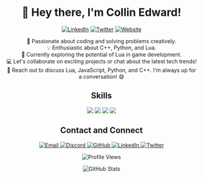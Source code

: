 <!-- Header -->
<h1 align="center">👋 Hey there, I'm Collin Edward!</h1>

<!-- Social and Website Links -->
<p align="center">
  <a href="https://www.linkedin.com/in/collinedward"><img src="https://img.shields.io/badge/-LinkedIn-blue?style=for-the-badge&logo=linkedin&logoColor=white" alt="LinkedIn"></a>
  <a href="https://twitter.com/CollinEdward"><img src="https://img.shields.io/badge/-Twitter-blue?style=for-the-badge&logo=twitter&logoColor=white" alt="Twitter"></a>
  <a href="https://collinedward.dev"><img src="https://img.shields.io/badge/-Website-black?style=for-the-badge&logo=dev.to&logoColor=white" alt="Website"></a>
</p>

<!-- Profile Summary -->
<p align="center">
  🚀 Passionate about coding and solving problems creatively. <br>
  💡 Enthusiastic about C++, Python, and Lua. <br>
  🌱 Currently exploring the potential of Lua in game development. <br>
  💻 Let's collaborate on exciting projects or chat about the latest tech trends! <br>
  💬 Reach out to discuss Lua, JavaScript, Python, and C++. I'm always up for a conversation! 😄
</p>

<!-- Skills -->
<h2 align="center">Skills</h2>
<p align="center">
  <img src="https://img.shields.io/badge/-Python-3776AB?style=for-the-badge&logo=python&logoColor=white">
  <img src="https://img.shields.io/badge/-C++-00599C?style=for-the-badge&logo=c%2B%2B&logoColor=white">
  <img src="https://img.shields.io/badge/-Lua-2C2D72?style=for-the-badge&logo=lua&logoColor=white">
  <img src="https://img.shields.io/badge/-JavaScript-F7DF1E?style=for-the-badge&logo=javascript&logoColor=white">
</p>

<!-- Contact and Connect -->
<h2 align="center">Contact and Connect</h2>
<p align="center">
  <a href="mailto:manorengaard@gmail.com">
    <img src="https://img.shields.io/badge/-Email-D14836?style=for-the-badge&logo=gmail&logoColor=white" alt="Email">
  </a>
  <a href="https://discord.gg/DeY3DsqWd8">
    <img src="https://img.shields.io/badge/-Discord-5865F2?style=for-the-badge&logo=discord&logoColor=white" alt="Discord">
  </a>
  <a href="https://www.github.com/CollinEdward">
    <img src="https://img.shields.io/badge/-GitHub-181717?style=for-the-badge&logo=github&logoColor=white" alt="GitHub">
  </a>
  <a href="https://www.linkedin.com/in/error">
    <img src="https://img.shields.io/badge/-LinkedIn-0A66C2?style=for-the-badge&logo=linkedin&logoColor=white" alt="LinkedIn">
  </a>
  <a href="https://twitter.com/cstanleye">
    <img src="https://img.shields.io/badge/-Twitter-1DA1F2?style=for-the-badge&logo=twitter&logoColor=white" alt="Twitter">
  </a>
</p>

<!-- Profile Views -->
<p align="center">
  <img src="https://gpvc.arturio.dev/CollinEdward" alt="Profile Views">
</p>

<!-- GitHub Stats -->
<p align="center">
  <img src="https://github-readme-stats.vercel.app/api?username=CollinEdward&show_icons=true&theme=dark" alt="GitHub Stats">
</p>

